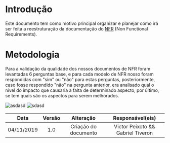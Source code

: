 # Introdução
Este documento tem como motivo principal organizar e planejar como irá ser feita a reestruturação da documentação do [NFR](https://requisitos-de-software.github.io/2019.2-Shazam/modelagem/NFR/) (Non Functional Requirements).

# Metodologia

Para a validação da qualidade dos nossos documentos de NFR foram levantadas 6 perguntas base, e para cada modelo de NFR nosso foram respondidas com "sim" ou "não" para estas perguntas, posteriormente, caso fosse respondido "não" na pergunta anterior, era analisado qual o nível do impacto que causaria a falta de determinado aspecto, por último, se tem quais são os aspectos para serem melhorados.

![asdasd](https://raw.githubusercontent.com/Requisitos-de-Software/2019.2-Shazam/master/docs/assets/img/NFR/nfr_1.png)
![sdasd](https://raw.githubusercontent.com/Requisitos-de-Software/2019.2-Shazam/master/docs/assets/img/NFR/nfr_2.png)

|Data|Versão|Alteração|Responsável(eis)|
|:--:|:----:|:-------:|:---:|
| 04/11/2019 | 1.0 | Criação do documento | Victor Peixoto && Gabriel Tiveron |
